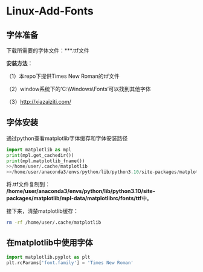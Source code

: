 # Linux-Add-Fonts

## 字体准备

下载所需要的字体文件：***.ttf文件

**安装方法**：

（1）本repo下提供Times New Roman的ttf文件

（2）window系统下的’C:\Windows\Fonts‘可以找到其他字体

（3）http://xiazaiziti.com/

## 字体安装

通过python查看matplotlib字体缓存和字体安装路径

```Python
import matplotlib as mpl
print(mpl.get_cachedir())
print(mpl.matplotlib_fname())
>>/home/user/.cache/matplotlib
>>/home/user/anaconda3/envs/python/lib/python3.10/site-packages/matplotlib/mpl-data/matplotlibrc
```

将.ttf文件复制到： **/home/user/anaconda3/envs/python/lib/python3.10/site-packages/matplotlib/mpl-data/matplotlibrc/fonts/ttf**中。

接下来，清楚matplotlib缓存：

```bash
rm -rf /home/user/.cache/matplotlib
```

## 在matplotlib中使用字体

```python
import matplotlib.pyplot as plt
plt.rcParams['font.family'] = 'Times New Roman'
```